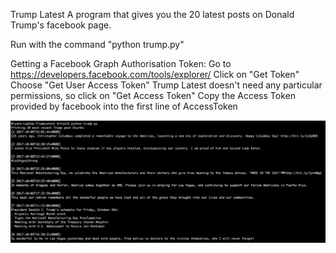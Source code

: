Trump Latest
A program that gives you the 20 latest posts on Donald Trump's facebook page.

Run with the command "python trump.py"

Getting a Facebook Graph Authorisation Token:
    Go to https://developers.facebook.com/tools/explorer/
    Click on "Get Token"
    Choose "Get User Access Token"
    Trump Latest doesn't need any particular permissions, so click on "Get Access Token"
    Copy the Access Token provided by facebook into the first line of AccessToken

![](example.png)

